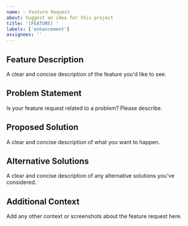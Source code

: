 ```yaml
---
name: 💡 Feature Request
about: Suggest an idea for this project
title: '[FEATURE] '
labels: ['enhancement']
assignees: ''
---
```


## Feature Description

A clear and concise description of the feature you'd like to see.

## Problem Statement

Is your feature request related to a problem? Please describe.

## Proposed Solution

A clear and concise description of what you want to happen.

## Alternative Solutions

A clear and concise description of any alternative solutions you've considered.

## Additional Context

Add any other context or screenshots about the feature request here.
